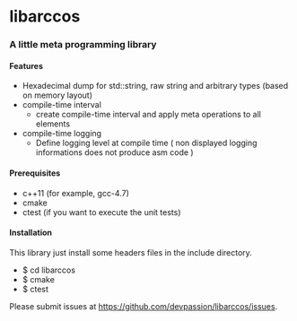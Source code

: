 libarccos
=========

### A little meta programming library


#### Features

* Hexadecimal dump for std::string, raw string and arbitrary types (based on memory layout)
* compile-time interval
    * create compile-time interval and apply meta operations to all elements
* compile-time logging
    * Define logging level at compile time ( non displayed logging informations does not produce asm code )

    
#### Prerequisites

* c++11 (for example, gcc-4.7)
* cmake
* ctest (if you want to execute the unit tests)

    
#### Installation 

This library just install some headers files in the include directory.

* $ cd libarccos
* $ cmake
* $ ctest



Please submit issues at https://github.com/devpassion/libarccos/issues.

